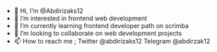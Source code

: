 - 👋 Hi, I’m @Abdirizaks12
- 👀 I’m interested in frontend web development
- 🌱 I’m currently learning frontend developer path on scrimba
- 💞️ I’m looking to collaborate on web development projects
- 📫 How to reach me ;
      Twitter   @abdirizaks12
       Telegram @abdirzak12

<!---
Abdirizaks12/Abdirizaks12 is a ✨ special ✨ repository because its `README.md` (this file) appears on your GitHub profile.
You can click the Preview link to take a look at your changes.
--->
